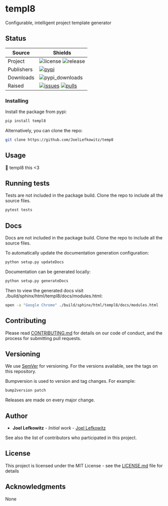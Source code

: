 # templ8

Configurable, intelligent project template generator


## Status

| Source     | Shields                                                        |
| ---------- | -------------------------------------------------------------- |
| Project    | ![license][license] ![release][release]                        |
| Publishers | [![pypi][pypi]][pypi_link]                                     |
| Downloads  | ![pypi_downloads][pypi_downloads]                              |
| Raised     | [![issues][issues]][issues_link] [![pulls][pulls]][pulls_link] |

[license]: https://img.shields.io/github/license/joellefkowitz/templ8
[release]: https://img.shields.io/github/v/tag/joellefkowitz/templ8
[pypi]: https://img.shields.io/pypi/v/templ8 "PyPi"
[pypi_link]: https://pypi.org/project/templ8
[python_version]: https://img.shields.io/pypi/pyversions/templ8
[pypi_downloads]: https://img.shields.io/pypi/dw/templ8
[issues]: https://img.shields.io/github/issues/joellefkowitz/templ8 "Issues"
[issues_link]: https://github.com/JoelLefkowitz/templ8/issues
[pulls]: https://img.shields.io/github/issues-pr/joellefkowitz/templ8 "Pull requests"
[pulls_link]: https://github.com/JoelLefkowitz/templ8/pulls

### Installing

Install the package from pypi:

```bash
pip install templ8
```

Alternatively, you can clone the repo:

```bash
git clone https://github.com/JoelLefkowitz/temp8
```

## Usage

:purple_heart: templ8 this <3

## Running tests

Tests are not included in the package build. Clone the repo to include all the source files.

```bash
pytest tests
```

## Docs

Docs are not included in the package build. Clone the repo to include all the source files.

To automatically update the documentation generation configuration:

```bash
python setup.py updateDocs
```

Documentation can be generated locally:

```bash
python setup.py generateDocs
```

Then to view the generated docs visit ./build/sphinx/html/templ8/docs/modules.html:

```bash
open -a "Google Chrome" ./build/sphinx/html/templ8/docs/modules.html
```

## Contributing

Please read [CONTRIBUTING.md](CONTRIBUTING.md) for details on our code of conduct, and the process for submitting pull requests.

## Versioning

We use [SemVer](http://semver.org/) for versioning. For the versions available, see the tags on this repository.

Bumpversion is used to version and tag changes.
For example:

```bash
bump2version patch
```

Releases are made on every major change.

## Author

- **Joel Lefkowitz** - _Initial work_ - [Joel Lefkowitz](JoelLefkowitz)

See also the list of contributors who participated in this project.

## License

This project is licensed under the MIT License - see the [LICENSE.md](LICENSE.md) file for details

## Acknowledgments

None
